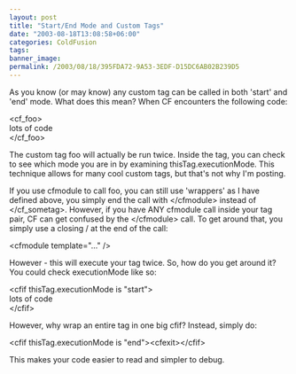 ```yaml
---
layout: post
title: "Start/End Mode and Custom Tags"
date: "2003-08-18T13:08:58+06:00"
categories: ColdFusion 
tags: 
banner_image: 
permalink: /2003/08/18/395FDA72-9A53-3EDF-D15DC6AB02B239D5
---
```


As you know (or may know) any custom tag can be called in both 'start' and 'end' mode. What does this mean? When CF encounters the following code:

&lt;cf_foo&gt;<br>
lots of code<br>
&lt;/cf_foo&gt;<br>

The custom tag foo will actually be run twice. Inside the tag, you can check to see which mode you are in by examining thisTag.executionMode. This technique allows for many cool custom tags, but that's not why I'm posting. 

If you use cfmodule to call foo, you can still use 'wrappers' as I have defined above, you simply end the call with &lt;/cfmodule&gt; instead of &lt;/cf_sometag&gt;. However, if you have ANY cfmodule call inside your tag pair, CF can get confused by the &lt;/cfmodule&gt; call. To get around that, you simply use a closing / at the end of the call:

&lt;cfmodule template="..." /&gt;

However - this will execute your tag twice. So, how do you get around it? You could check executionMode like so:

&lt;cfif thisTag.executionMode is "start"&gt;<br>
lots of code<br>
&lt;/cfif&gt;<br>

However, why wrap an entire tag in one big cfif? Instead, simply do:

&lt;cfif thisTag.executionMode is "end"&gt;&lt;cfexit&gt;&lt;/cfif&gt;

This makes your code easier to read and simpler to debug.